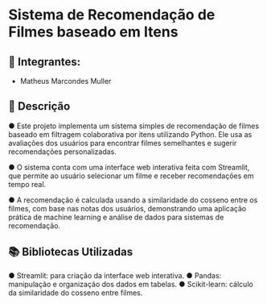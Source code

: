 # Sistema de Recomendação de Filmes baseado em Itens

## 👤 Integrantes: 
- Matheus Marcondes Muller

## 📖 Descrição
●	Este projeto implementa um sistema simples de recomendação de filmes baseado em filtragem colaborativa por itens utilizando Python. Ele usa as avaliações dos usuários para encontrar filmes semelhantes e sugerir recomendações personalizadas.

●	O sistema conta com uma interface web interativa feita com Streamlit, que permite ao usuário selecionar um filme e receber recomendações em tempo real.

●	A recomendação é calculada usando a similaridade do cosseno entre os filmes, com base nas notas dos usuários, demonstrando uma aplicação prática de machine learning e análise de dados para sistemas de recomendação.

## 📚 Bibliotecas Utilizadas
●	Streamlit: para criação da interface web interativa.
●	Pandas: manipulação e organização dos dados em tabelas.
●	Scikit-learn: cálculo da similaridade do cosseno entre filmes.
